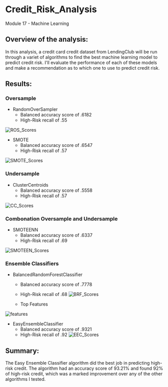 # Credit_Risk_Analysis
Module 17 - Machine Learning


## Overview of the analysis: 
In this analysis, a credit card credit dataset from LendingClub will be run through a variet of algorithms to find the best machine learning model to predict credit risk. I'll evaluate the performance of each of these models and make a recommendation as to which one to use to predict credit risk.

## Results: 

### Oversample

* RandomOverSampler
  * Balanced accuracy score of .6182
  * High-Risk recall of .55
  
![ROS_Scores](https://user-images.githubusercontent.com/95837693/164953010-6c307b2d-2034-4061-aab8-ea2f86a103d8.PNG)

* SMOTE
  * Balanced accuracy score of .6547
  * High-Risk recall of .57
 
![SMOTE_Scores](https://user-images.githubusercontent.com/95837693/164953070-69f56b70-8a60-4d36-a556-ede94f39102a.PNG)

### Undersample 
* ClusterCentroids
  * Balanced accuracy score of .5558 
  * High-Risk recall of .57

![CC_Scores](https://user-images.githubusercontent.com/95837693/165206350-2e2b3f45-aebb-44e3-8735-30a65e97c40c.PNG)

### Combonation Oversample and Undersample 
* SMOTEENN 
  * Balanced accuracy score of .6337
  * High-Risk recall of .69

![SMOTEEN_Scores](https://user-images.githubusercontent.com/95837693/165206360-68f69423-2222-40f5-b14c-4d2cc0bde66e.PNG)

### Ensemble Classifiers 
* BalancedRandomForestClassifier 
  * Balanced accuracy score of .7778
  * High-Risk recall of .68
  ![BRF_Scores](https://user-images.githubusercontent.com/95837693/164953112-03cf6edc-9900-4213-8f85-2dde89f11a5e.PNG)

  * Top Features
  
![features](https://user-images.githubusercontent.com/95837693/164953121-658f1473-5014-4064-8915-1a9fe5b73f71.PNG)

* EasyEnsembleClassifier
  * Balanced accuracy score of .9321
  * High-Risk recall of .92
![EEC_Scores](https://user-images.githubusercontent.com/95837693/164953131-fa78b3f6-b964-4fc8-9e17-700fdfff8ecf.PNG)

## Summary: 
The Easy Ensemble Classifier algorithm did the best job in predicting high-risk credit. The algorithm had an accuracy score of 93.21% and found 92% of high-risk credit, which was a marked improvement over any of the other algorithms I tested. 





